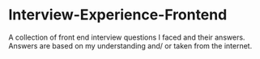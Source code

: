 # Interview-Experience-Frontend
A collection of front end interview questions I faced and their answers. Answers are based on my understanding and/ or taken from the internet. 
